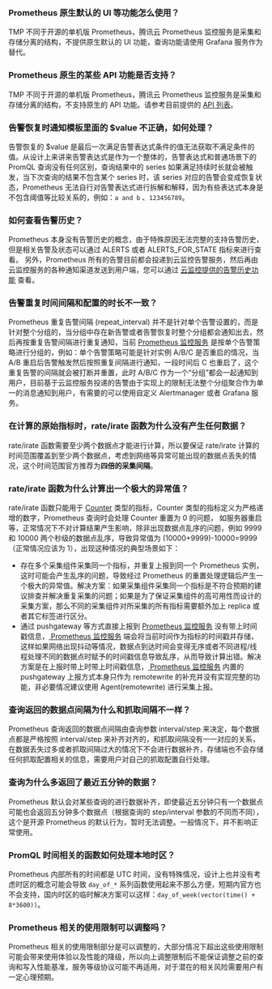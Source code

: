 
### Prometheus 原生默认的 UI 等功能怎么使用？
TMP 不同于开源的单机版 Prometheus，腾讯云 Prometheus 监控服务是采集和存储分离的结构，不提供原生默认的 UI 功能，查询功能请使用 Grafana 服务作为替代。
	 
### Prometheus 原生的某些 API 功能是否支持？
TMP 不同于开源的单机版 Prometheus，腾讯云 Prometheus 监控服务是采集和存储分离的结构，不支持原生的 API  功能。请参考目前提供的 [API 列表](https://cloud.tencent.com/document/product/1416/56024)。
	 
### 告警恢复时通知模板里面的 $value 不正确，如何处理？
告警恢复的 $value 是最后一次满足告警表达式条件的值无法获取不满足条件的值。从设计上来讲来告警表达式是作为一个整体的，告警表达式和普通场景下的 PromQL 查询没有任何区别，查询结果中的 series 如果满足持续时长就会被触发，当下次查询的结果不包含某个 series 时，该 series 对应的告警会变成恢复状态，Prometheus 无法自行对告警表达式进行拆解和解释，因为有些表达式本身是不包含阈值等比较关系的，例如：`a and b` 、`123456789`。
	 
### 如何查看告警历史？
Prometheus 本身没有告警历史的概念，由于特殊原因无法完整的支持告警历史，但是相关告警及状态可以通过 ALERTS 或者 ALERTS_FOR_STATE 指标来进行查看。
另外，Prometheus 所有的告警目前都会投递到云监控告警服务，然后再由云监控服务的各种通知渠道发送到用户端，您可以通过 [云监控提供的告警历史功能](https://console.cloud.tencent.com/monitor/alarm2/history) 查看。
	 
### 告警重复时间间隔和配置的时长不一致？
Prometheus 重复告警间隔 (repeat_interval) 并不是针对单个告警设置的，而是针对整个分组的，当分组中存在新告警或者告警恢复时整个分组都会通知出去，然后再按重复告警间隔进行重复通知，当前 [Prometheus 监控服务](https://cloud.tencent.com/product/tmp) 是按单个告警策略进行分组的，例如：单个告警策略可能是针对实例 A/B/C 是否重启的情况，当 A/B 重启后告警触发然后按照重复间隔进行通知，一段时间后 C 也重启了，这个重复告警的间隔就会被打断并重置，此时 A/B/C 作为一个“分组”都会一起通知到用户，目前基于云监控服务投递的告警由于实现上的限制无法整个分组聚合作为单一的消息通知到用户，有需要的可以使用自定义 Alertmanager 或者 Grafana 服务。
	 
	 
### 在计算的原始指标时，rate/irate 函数为什么没有产生任何数据？
rate/irate 函数需要至少两个数据点才能进行计算，所以要保证 rate/irate 计算的时间范围覆盖到至少两个数据点，考虑到网络等异常可能出现的数据点丢失的情况，这个时间范围官方推荐为**四倍的采集间隔**。
	 
	 
### rate/irate 函数为什么计算出一个极大的异常值？
rate/irate 函数只能用于 [Counter](https://prometheus.io/docs/concepts/metric_types/#counter) 类型的指标，Counter 类型的指标定义为严格递增的数字，Prometheus 查询时会处理 Counter 重置为 0 的问题， 如服务器重启等，正常情况下不对计算结果产生影响，除非出现数据点乱序的问题，例如 9999 和 10000 两个秒级的数据点乱序，导致异常值为 (10000+9999)-10000=9999（正常情况应该为 1），出现这种情况的典型场景如下：
   - 存在多个采集组件采集同一个指标，并重复上报到同一个 Prometheus 实例，这时可能会产生乱序的问题，导致经过 Prometheus 的重置处理逻辑后产生一个极大的异常值。解决方案：如果采集组件采集同一个指标是不符合预期的建议排查并解决重复采集的问题；如果是为了保证采集组件的高可用性而设计的采集方案，那么不同的采集组件对所采集的所有指标需要额外加上 replica 或者其它标签进行区分。
   - 通过 pushgateway 等方式直接上报到 [ Prometheus 监控服务](https://cloud.tencent.com/product/tmp) 没有带上时间戳信息，[ Prometheus 监控服务](https://cloud.tencent.com/product/tmp) 端会将当前时间作为指标的时间戳并存储，这样如果网络出现抖动等情况，数据点到达时间会变得无序或者不同进程/线程处理不同的数据点时赋予的时间戳信息导致乱序，从而导致计算出错。解决方案是在上报时带上时带上时间戳信息，[ Prometheus 监控服务](https://cloud.tencent.com/product/tmp) 内置的 pushgateway 上报方式本身只作为 remotewrite 的补充并没有实现完整的功能，非必要情况建议使用 Agent(remotewrite) 进行采集上报。
 
###  查询返回的数据点间隔为什么和抓取间隔不一样？
 Prometheus 查询返回的数据点间隔由查询参数 interval/step 来决定，每个数据点都是严格按照 interval/step 来补齐对齐的，和抓取间隔没有一一对应的关系，在数据丢失过多或者抓取间隔过大的情况下不会进行数据补齐，存储端也不会存储任何抓取配置相关的信息，需要用户对自己的抓取配置自行处理。
	 
### 查询为什么多返回了最近五分钟的数据？
Prometheus 默认会对某些查询的进行数据补齐，即使最近五分钟只有一个数据点可能也会返回五分钟多个数据点（根据查询的 step/interval 参数的不同而不同），这个是开源 Prometheus 的默认行为，暂时无法调整。一般情况下，并不影响正常使用。
	 
### PromQL 时间相关的函数如何处理本地时区？
 Prometheus 内部所有的时间都是 UTC 时间，没有特殊情况，设计上也并没有考虑时区的概念可能会导致 `day_of_*` 系列函数使用起来不那么方便，短期内官方也不会支持，国内时区的临时解决方案可以这样：`day_of_week(vector(time() + 8*3600))`。
		
### Prometheus 相关的使用限制可以调整吗？
Prometheus 相关的使用限制部分是可以调整的，大部分情况下超出这些使用限制可能会带来使用体验以及性能的降级，所以向上调整限制后不能保证调整之前的查询和写入性能基准，服务等级协议可能不再适用，对于潜在的相关风险需要用户有一定心理预期。
